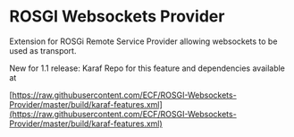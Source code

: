 ROSGI Websockets Provider
==========

Extension for ROSGi Remote Service Provider allowing websockets to be used as transport.

New for 1.1 release:  Karaf Repo for this feature and dependencies available at

[https://raw.githubusercontent.com/ECF/ROSGI-Websockets-Provider/master/build/karaf-features.xml](https://raw.githubusercontent.com/ECF/ROSGI-Websockets-Provider/master/build/karaf-features.xml)


